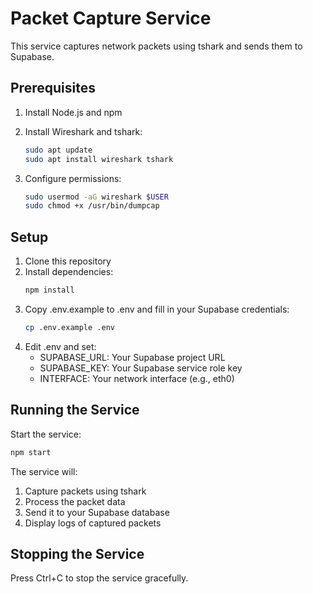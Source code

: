 # Packet Capture Service

This service captures network packets using tshark and sends them to Supabase.

## Prerequisites

1. Install Node.js and npm
2. Install Wireshark and tshark:
   ```bash
   sudo apt update
   sudo apt install wireshark tshark
   ```

3. Configure permissions:
   ```bash
   sudo usermod -aG wireshark $USER
   sudo chmod +x /usr/bin/dumpcap
   ```

## Setup

1. Clone this repository
2. Install dependencies:
   ```bash
   npm install
   ```
3. Copy .env.example to .env and fill in your Supabase credentials:
   ```bash
   cp .env.example .env
   ```
4. Edit .env and set:
   - SUPABASE_URL: Your Supabase project URL
   - SUPABASE_KEY: Your Supabase service role key
   - INTERFACE: Your network interface (e.g., eth0)

## Running the Service

Start the service:
```bash
npm start
```

The service will:
1. Capture packets using tshark
2. Process the packet data
3. Send it to your Supabase database
4. Display logs of captured packets

## Stopping the Service

Press Ctrl+C to stop the service gracefully.